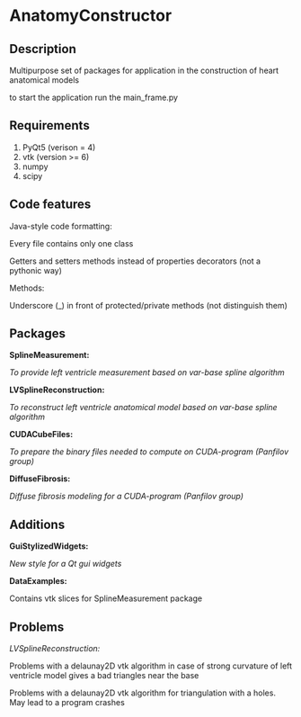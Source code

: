 # AnatomyConstructor

## Description
Multipurpose set of packages for application in the construction of heart anatomical models

to start the application run the main_frame.py

## Requirements
1. PyQt5 (verison = 4)
2. vtk (version >= 6)
3. numpy
4. scipy

## Code features

Java-style code formatting:

Every file contains only one class

Getters and setters methods instead of properties decorators (not a pythonic way)

Methods:

Underscore (_) in front of protected/private methods (not distinguish them)

## Packages

**SplineMeasurement:**

*To provide left ventricle measurement based on var-base spline algorithm*

**LVSplineReconstruction:**

*To reconstruct left ventricle anatomical model based on var-base spline algorithm* 

**CUDACubeFiles:**

*To prepare the binary files needed to compute on CUDA-program (Panfilov group)*

**DiffuseFibrosis:**

*Diffuse fibrosis modeling for a CUDA-program (Panfilov group)*

## Additions

**GuiStylizedWidgets:**

*New style for a Qt gui widgets*

**DataExamples:**

Contains vtk slices for SplineMeasurement package

## Problems

*LVSplineReconstruction:*

Problems with a delaunay2D vtk algorithm in case of strong curvature of left ventricle
model gives a bad triangles near the base

Problems with a delaunay2D vtk algorithm for triangulation with a holes. May lead to
a program crashes


